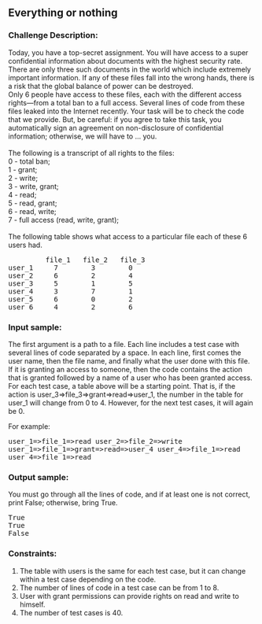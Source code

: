 <h2>Everything or nothing</h2>

<h3>Challenge Description:</h3>

<p>
    Today, you have a top-secret assignment. You will have access to a super confidential information about documents
    with the highest security rate. There are only three such documents in the world which include extremely important
    information. If any of these files fall into the wrong hands, there is a risk that the global balance of power can
    be destroyed. <br>
    Only 6 people have access to these files, each with the different access rights&#x2014;from a total ban to a full access.
    Several lines of code from these files leaked into the Internet recently. Your task will be to check the code that
    we provide. But, be careful: if you agree to take this task, you automatically sign an agreement on non-disclosure
    of confidential information; otherwise, we will have to &#x2026; you. <br> <br>
    The following is a transcript of all rights to the files: <br>
    0 - total ban;<br>
    1 - grant;<br>
    2 - write;<br>
    3 - write, grant;<br>
    4 - read;<br>
    5 - read, grant;<br>
    6 - read, write;<br>
    7 - full access (read, write, grant); <br>
<br>
    The following table shows what access to a particular file each of these 6 users had.
</p><pre class="description-input-output">         file_1   file_2   file_3
user_1     7        3        0
user_2     6        2        4
user_3     5        1        5
user_4     3        7        1
user_5     6        0        2
user_6     4        2        6</pre>

<h3>Input sample:</h3>

<p>
    The first argument is a path to a file. Each line includes a test case with several lines of code separated by a
    space. In each line, first comes the user name, then the file name, and finally what the user done with this
    file. <br>
    If it is granting an access to someone, then the code contains the action that is granted followed by a name of a
    user who has been granted access. For each test case, a table above will be a starting point. That is, if the
    action is user_3=&gt;file_3=&gt;grant=&gt;read=&gt;user_1, the number in the table for user_1 will change from 0 to 4. However,
    for the next test cases, it will again be 0.
</p>

<p>
    For example:
</p>

<pre class="description-input-output">user_1=&gt;file_1=&gt;read user_2=&gt;file_2=&gt;write
user_1=&gt;file_1=&gt;grant=&gt;read=&gt;user_4 user_4=&gt;file_1=&gt;read
user_4=&gt;file_1=&gt;read</pre>

<h3>Output sample:</h3>

<p>
    You must go through all the lines of code, and if at least one is not correct, print False; otherwise, bring True.
</p>

<pre class="description-input-output">True
True
False</pre>

<h3>Constraints:</h3>
<ol>
<li>
        The table with users is the same for each test case, but it can change within a test case depending on the code.
</li>
<li>The number of lines of code in a test case can be from 1 to 8.</li>
<li>User with grant permissions can provide rights on read and write to himself.</li>
<li>The number of test cases is 40.</li>
</ol>